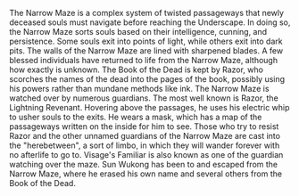 The Narrow Maze is a complex system of twisted passageways that newly deceased souls must navigate before reaching the Underscape. In doing so, the Narrow Maze sorts souls based on their intelligence, cunning, and persistence. Some souls exit into points of light, while others exit into dark pits. The walls of the Narrow Maze are lined with sharpened blades. A few blessed individuals have returned to life from the Narrow Maze, although how exactly is unknown.
The Book of the Dead is kept by Razor, who scorches the names of the dead into the pages of the book, possibly using his powers rather than mundane methods like ink.
The Narrow Maze is watched over by numerous guardians. The most well known is Razor, the Lightning Revenant. Hovering above the passages, he uses his electric whip to usher souls to the exits. He wears a mask, which has a map of the passageways written on the inside for him to see. Those who try to resist Razor and the other unnamed guardians of the Narrow Maze are cast into the "herebetween", a sort of limbo, in which they will wander forever with no afterlife to go to. Visage's Familiar is also known as one of the guardian watching over the maze.
Sun Wukong has been to and escaped from the Narrow Maze, where he erased his own name and several others from the Book of the Dead.
